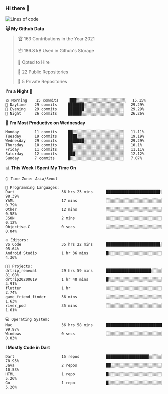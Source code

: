 ### Hi there 👋

<!--
**ska2519/ska2519** is a ✨ _special_ ✨ repository because its `README.md` (this file) appears on your GitHub profile.

Here are some ideas to get you started:

- 🔭 I’m currently working on ...
- 🌱 I’m currently learning ...
- 👯 I’m looking to collaborate on ...
- 🤔 I’m looking for help with ...
- 💬 Ask me about ...
- 📫 How to reach me: ...
- 😄 Pronouns: ...
- ⚡ Fun fact: ...
-->

<!--START_SECTION:waka-->
![Lines of code](https://img.shields.io/badge/From%20Hello%20World%20I%27ve%20Written-424473%20lines%20of%20code-blue)

**🐱 My Github Data** 

> 🏆 163 Contributions in the Year 2021
 > 
> 📦 186.8 kB Used in Github's Storage 
 > 
> 💼 Opted to Hire
 > 
> 📜 22 Public Repositories 
 > 
> 🔑 5 Private Repositories  
 > 
**I'm a Night 🦉** 

```text
🌞 Morning    15 commits     ███░░░░░░░░░░░░░░░░░░░░░░   15.15% 
🌆 Daytime    29 commits     ███████░░░░░░░░░░░░░░░░░░   29.29% 
🌃 Evening    29 commits     ███████░░░░░░░░░░░░░░░░░░   29.29% 
🌙 Night      26 commits     ██████░░░░░░░░░░░░░░░░░░░   26.26%

```
📅 **I'm Most Productive on Wednesday** 

```text
Monday       11 commits     ██░░░░░░░░░░░░░░░░░░░░░░░   11.11% 
Tuesday      19 commits     ████░░░░░░░░░░░░░░░░░░░░░   19.19% 
Wednesday    29 commits     ███████░░░░░░░░░░░░░░░░░░   29.29% 
Thursday     10 commits     ██░░░░░░░░░░░░░░░░░░░░░░░   10.1% 
Friday       11 commits     ██░░░░░░░░░░░░░░░░░░░░░░░   11.11% 
Saturday     12 commits     ███░░░░░░░░░░░░░░░░░░░░░░   12.12% 
Sunday       7 commits      █░░░░░░░░░░░░░░░░░░░░░░░░   7.07%

```


📊 **This Week I Spent My Time On** 

```text
⌚︎ Time Zone: Asia/Seoul

💬 Programming Languages: 
Dart                     36 hrs 23 mins      ████████████████████████░   98.39% 
YAML                     17 mins             ░░░░░░░░░░░░░░░░░░░░░░░░░   0.79% 
Other                    12 mins             ░░░░░░░░░░░░░░░░░░░░░░░░░   0.58% 
JSON                     2 mins              ░░░░░░░░░░░░░░░░░░░░░░░░░   0.12% 
Objective-C              0 secs              ░░░░░░░░░░░░░░░░░░░░░░░░░   0.04%

🔥 Editors: 
VS Code                  35 hrs 22 mins      ████████████████████████░   95.64% 
Android Studio           1 hr 36 mins        █░░░░░░░░░░░░░░░░░░░░░░░░   4.36%

🐱‍💻 Projects: 
drtrip_renewal           29 hrs 59 mins      ████████████████████░░░░░   81.08% 
drtrip20200619           1 hr 48 mins        █░░░░░░░░░░░░░░░░░░░░░░░░   4.91% 
flutter                  1 hr                ░░░░░░░░░░░░░░░░░░░░░░░░░   2.74% 
game_friend_finder       36 mins             ░░░░░░░░░░░░░░░░░░░░░░░░░   1.63% 
river_pod                35 mins             ░░░░░░░░░░░░░░░░░░░░░░░░░   1.61%

💻 Operating System: 
Mac                      36 hrs 58 mins      █████████████████████████   99.97% 
Windows                  0 secs              ░░░░░░░░░░░░░░░░░░░░░░░░░   0.03%

```

**I Mostly Code in Dart** 

```text
Dart                     15 repos            ███████████████████░░░░░░   78.95% 
Java                     2 repos             ██░░░░░░░░░░░░░░░░░░░░░░░   10.53% 
HTML                     1 repo              █░░░░░░░░░░░░░░░░░░░░░░░░   5.26% 
Go                       1 repo              █░░░░░░░░░░░░░░░░░░░░░░░░   5.26%

```



<!--END_SECTION:waka-->


